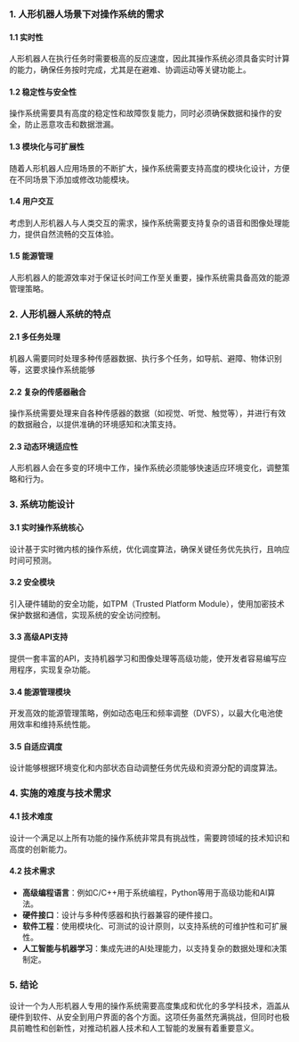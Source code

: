 ### 1. 人形机器人场景下对操作系统的需求

#### 1.1 实时性
人形机器人在执行任务时需要极高的反应速度，因此其操作系统必须具备实时计算的能力，确保任务按时完成，尤其是在避难、协调运动等关键功能上。

#### 1.2 稳定性与安全性
操作系统需要具有高度的稳定性和故障恢复能力，同时必须确保数据和操作的安全，防止恶意攻击和数据泄漏。

#### 1.3 模块化与可扩展性
随着人形机器人应用场景的不断扩大，操作系统需要支持高度的模块化设计，方便在不同场景下添加或修改功能模块。

#### 1.4 用户交互
考虑到人形机器人与人类交互的需求，操作系统需要支持复杂的语音和图像处理能力，提供自然流畅的交互体验。

#### 1.5 能源管理
人形机器人的能源效率对于保证长时间工作至关重要，操作系统需具备高效的能源管理策略。

### 2. 人形机器人系统的特点

#### 2.1 多任务处理
机器人需要同时处理多种传感器数据、执行多个任务，如导航、避障、物体识别等，这要求操作系统能够


#### 2.2 复杂的传感器融合
操作系统需要处理来自各种传感器的数据（如视觉、听觉、触觉等），并进行有效的数据融合，以提供准确的环境感知和决策支持。

#### 2.3 动态环境适应性
人形机器人会在多变的环境中工作，操作系统必须能够快速适应环境变化，调整策略和行为。

### 3. 系统功能设计

#### 3.1 实时操作系统核心
设计基于实时微内核的操作系统，优化调度算法，确保关键任务优先执行，且响应时间可预测。

#### 3.2 安全模块
引入硬件辅助的安全功能，如TPM（Trusted Platform Module），使用加密技术保护数据和通信，实现系统的安全访问控制。

#### 3.3 高级API支持
提供一套丰富的API，支持机器学习和图像处理等高级功能，使开发者容易编写应用程序，实现复杂功能。

#### 3.4 能源管理模块
开发高效的能源管理策略，例如动态电压和频率调整（DVFS），以最大化电池使用效率和维持系统性能。

#### 3.5 自适应调度
设计能够根据环境变化和内部状态自动调整任务优先级和资源分配的调度算法。

### 4. 实施的难度与技术需求

#### 4.1 技术难度
设计一个满足以上所有功能的操作系统非常具有挑战性，需要跨领域的技术知识和高度的创新能力。

#### 4.2 技术需求
- **高级编程语言**：例如C/C++用于系统编程，Python等用于高级功能和AI算法。
- **硬件接口**：设计与多种传感器和执行器兼容的硬件接口。
- **软件工程**：使用模块化、可测试的设计原则，以支持系统的可维护性和可扩展性。
- **人工智能与机器学习**：集成先进的AI处理能力，以支持复杂的数据处理和决策制定。

### 5. 结论
设计一个为人形机器人专用的操作系统需要高度集成和优化的多学科技术，涵盖从硬件到软件、从安全到用户界面的各个方面。这项任务虽然充满挑战，但同时也极具前瞻性和创新性，对推动机器人技术和人工智能的发展有着重要意义。